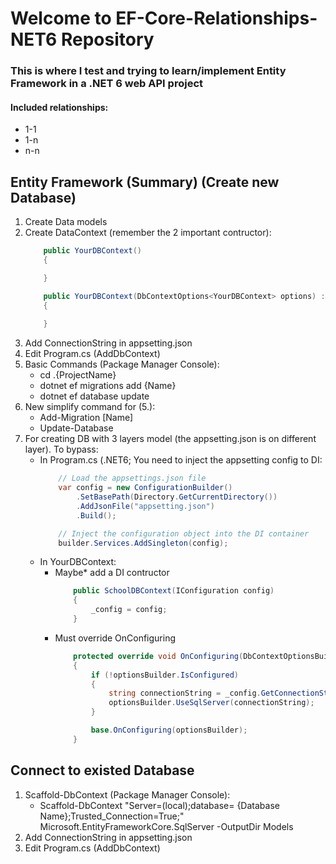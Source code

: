 # Welcome to EF-Core-Relationships-NET6 Repository
### This is where I test and trying to learn/implement Entity Framework in a .NET 6 web API project

#### Included relationships:
* 1-1
* 1-n
* n-n

## Entity Framework (Summary) (Create new Database)
1. Create Data models
2. Create DataContext (remember the 2 important contructor):
    ```C#
        public YourDBContext()
        {

        }

        public YourDBContext(DbContextOptions<YourDBContext> options) : base(options) 
        {
            
        }
    ```
4. Add ConnectionString in appsetting.json
5. Edit Program.cs (AddDbContext)
6. Basic Commands (Package Manager Console):
    + cd .\{ProjectName}
    + dotnet ef migrations add {Name}
    + dotnet ef database update
7. New simplify command for (5.):
    + Add-Migration [Name]
    + Update-Database
8. For creating DB with 3 layers model (the appsetting.json is on different layer). To bypass:
    + In Program.cs (.NET6; You need to inject the appsetting config to DI:
        ```C#
            // Load the appsettings.json file
            var config = new ConfigurationBuilder()
                .SetBasePath(Directory.GetCurrentDirectory())
                .AddJsonFile("appsetting.json")
                .Build();

            // Inject the configuration object into the DI container
            builder.Services.AddSingleton(config);
        ```
     + In YourDBContext:
        + Maybe* add a DI contructor
            ```C#
                public SchoolDBContext(IConfiguration config)
                {
                    _config = config;
                }
            ```
        + Must override OnConfiguring
            ```C#
                protected override void OnConfiguring(DbContextOptionsBuilder optionsBuilder)
                {
                    if (!optionsBuilder.IsConfigured)
                    {
                        string connectionString = _config.GetConnectionString("DefaultConnection");
                        optionsBuilder.UseSqlServer(connectionString);
                    }

                    base.OnConfiguring(optionsBuilder);
                }
            ```

## Connect to existed Database
1. Scaffold-DbContext (Package Manager Console):
    + Scaffold-DbContext "Server=(local);database= {Database Name};Trusted_Connection=True;" Microsoft.EntityFrameworkCore.SqlServer -OutputDir Models
2. Add ConnectionString in appsetting.json
3. Edit Program.cs (AddDbContext)
